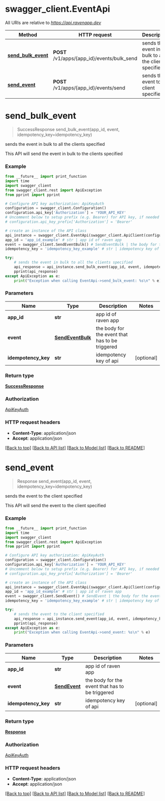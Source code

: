 # swagger_client.EventApi

All URIs are relative to *https://api.ravenapp.dev*

Method | HTTP request | Description
------------- | ------------- | -------------
[**send_bulk_event**](EventApi.md#send_bulk_event) | **POST** /v1/apps/{app_id}/events/bulk_send | sends the event in bulk to all the clients specified
[**send_event**](EventApi.md#send_event) | **POST** /v1/apps/{app_id}/events/send | sends the event to the client specified


# **send_bulk_event**
> SuccessResponse send_bulk_event(app_id, event, idempotency_key=idempotency_key)

sends the event in bulk to all the clients specified

This API will send the event in bulk to the clients specified

### Example
```python
from __future__ import print_function
import time
import swagger_client
from swagger_client.rest import ApiException
from pprint import pprint

# Configure API key authorization: ApiKeyAuth
configuration = swagger_client.Configuration()
configuration.api_key['Authorization'] = 'YOUR_API_KEY'
# Uncomment below to setup prefix (e.g. Bearer) for API key, if needed
# configuration.api_key_prefix['Authorization'] = 'Bearer'

# create an instance of the API class
api_instance = swagger_client.EventApi(swagger_client.ApiClient(configuration))
app_id = 'app_id_example' # str | app id of raven app
event = swagger_client.SendEventBulk() # SendEventBulk | the body for the event that has to be triggered
idempotency_key = 'idempotency_key_example' # str | idempotency key of api (optional)

try:
    # sends the event in bulk to all the clients specified
    api_response = api_instance.send_bulk_event(app_id, event, idempotency_key=idempotency_key)
    pprint(api_response)
except ApiException as e:
    print("Exception when calling EventApi->send_bulk_event: %s\n" % e)
```

### Parameters

Name | Type | Description  | Notes
------------- | ------------- | ------------- | -------------
 **app_id** | **str**| app id of raven app | 
 **event** | [**SendEventBulk**](SendEventBulk.md)| the body for the event that has to be triggered | 
 **idempotency_key** | **str**| idempotency key of api | [optional] 

### Return type

[**SuccessResponse**](SuccessResponse.md)

### Authorization

[ApiKeyAuth](../README.md#ApiKeyAuth)

### HTTP request headers

 - **Content-Type**: application/json
 - **Accept**: application/json

[[Back to top]](#) [[Back to API list]](../README.md#documentation-for-api-endpoints) [[Back to Model list]](../README.md#documentation-for-models) [[Back to README]](../README.md)

# **send_event**
> Response send_event(app_id, event, idempotency_key=idempotency_key)

sends the event to the client specified

This API will send the event to the client specified

### Example
```python
from __future__ import print_function
import time
import swagger_client
from swagger_client.rest import ApiException
from pprint import pprint

# Configure API key authorization: ApiKeyAuth
configuration = swagger_client.Configuration()
configuration.api_key['Authorization'] = 'YOUR_API_KEY'
# Uncomment below to setup prefix (e.g. Bearer) for API key, if needed
# configuration.api_key_prefix['Authorization'] = 'Bearer'

# create an instance of the API class
api_instance = swagger_client.EventApi(swagger_client.ApiClient(configuration))
app_id = 'app_id_example' # str | app id of raven app
event = swagger_client.SendEvent() # SendEvent | the body for the event that has to be triggered
idempotency_key = 'idempotency_key_example' # str | idempotency key of api (optional)

try:
    # sends the event to the client specified
    api_response = api_instance.send_event(app_id, event, idempotency_key=idempotency_key)
    pprint(api_response)
except ApiException as e:
    print("Exception when calling EventApi->send_event: %s\n" % e)
```

### Parameters

Name | Type | Description  | Notes
------------- | ------------- | ------------- | -------------
 **app_id** | **str**| app id of raven app | 
 **event** | [**SendEvent**](SendEvent.md)| the body for the event that has to be triggered | 
 **idempotency_key** | **str**| idempotency key of api | [optional] 

### Return type

[**Response**](Response.md)

### Authorization

[ApiKeyAuth](../README.md#ApiKeyAuth)

### HTTP request headers

 - **Content-Type**: application/json
 - **Accept**: application/json

[[Back to top]](#) [[Back to API list]](../README.md#documentation-for-api-endpoints) [[Back to Model list]](../README.md#documentation-for-models) [[Back to README]](../README.md)

